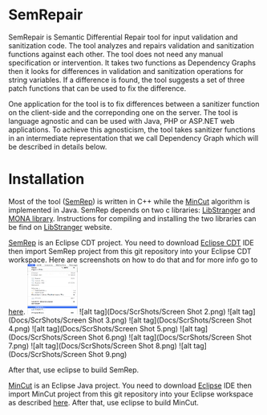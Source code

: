 SemRepair
=========
SemRepair is Semantic Differential Repair tool for input validation and sanitization code. The tool analyzes and repairs validation and sanitization functions against each other. The tool does not need any manual specification or intervention. It takes two functions as Dependency Graphs then it looks for differences in validation and sanitization operations for string variables. If a difference is found, the tool suggests a set of three patch functions that can be used to fix the difference.

One application for the tool is to fix differences between a sanitizer function on the client-side and the correponding one on the server. The tool is language agnostic and can be used with Java, PHP or ASP.NET web applications. To achieve this agnosticism, the tool takes sanitizer functions in an intermediate representation that we call Dependency Graph which will be described in details below.

Installation
============
Most of the tool ([SemRep](SemRep)) is written in C++ while the [MinCut](MinCut) algorithm is implemented in Java.
SemRep depends on two c libraries: [LibStranger](https://github.com/vlab-cs-ucsb/LibStranger) and
[MONA library](http://www.brics.dk/mona/index.html). Instructions for compiling and installing the two libraries
can be find on [LibStranger](https://github.com/vlab-cs-ucsb/LibStranger) website.

[SemRep](SemRep) is an Eclipse CDT project. You need to download 
[Eclipse CDT](http://www.eclipse.org/cdt/downloads.php) IDE then import SemRep project from this git repository
into your Eclipse CDT workspace. Here are screenshots on how to do that and for more info go to
[here](http://wiki.eclipse.org/EGit/User_Guide#Starting_from_existing_Git_Repositories). 
<img src="./Docs/ScrShots/Screen Shot 2.png" width="100" height="100" />
![alt tag](Docs/ScrShots/Screen Shot 2.png)
![alt tag](Docs/ScrShots/Screen Shot 3.png)
![alt tag](Docs/ScrShots/Screen Shot 4.png)
![alt tag](Docs/ScrShots/Screen Shot 5.png)
![alt tag](Docs/ScrShots/Screen Shot 6.png)
![alt tag](Docs/ScrShots/Screen Shot 7.png)
![alt tag](Docs/ScrShots/Screen Shot 8.png)
![alt tag](Docs/ScrShots/Screen Shot 9.png)

After that, use eclipse to build SemRep.

[MinCut](MinCut) is an Eclipse Java project. You need to download 
[Eclipse](http://www.eclipse.org/downloads/) IDE then import MinCut project from this git repository
into your Eclipse workspace as described
[here](http://wiki.eclipse.org/EGit/User_Guide#Starting_from_existing_Git_Repositories). After that, use eclipse to build MinCut.

